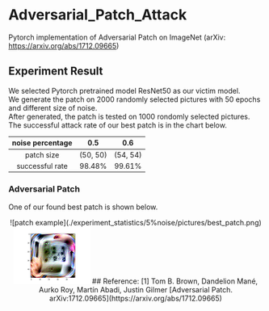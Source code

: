 # Adversarial_Patch_Attack
Pytorch implementation of Adversarial Patch on ImageNet (arXiv: https://arxiv.org/abs/1712.09665)

## Experiment Result
We selected Pytorch pretrained model ResNet50 as our victim model.  
We generate the patch on 2000 randomly selected pictures with 50 epochs and different size of noise.  
After generated, the patch is tested on 1000 rondomly selected pictures.  
The successful attack rate of our best patch is in the chart below.  

|noise percentage | 0.5 | 0.6 |
|:----: | :----: |:----:|
|patch size | (50, 50) | (54, 54) | 
|successful rate | 98.48% | 99.61% |

### Adversarial Patch
One of our found best patch is shown below.
<div align=center>![patch example](./experiment_statistics/5%noise/pictures/best_patch.png)
<img src="./experiment_statistics/5%noise/pictures/best_patch.png" width = 30% height = 30% />
## Reference:
[1] Tom B. Brown, Dandelion Mané, Aurko Roy, Martín Abadi, Justin Gilmer  
    [Adversarial Patch. arXiv:1712.09665](https://arxiv.org/abs/1712.09665)
